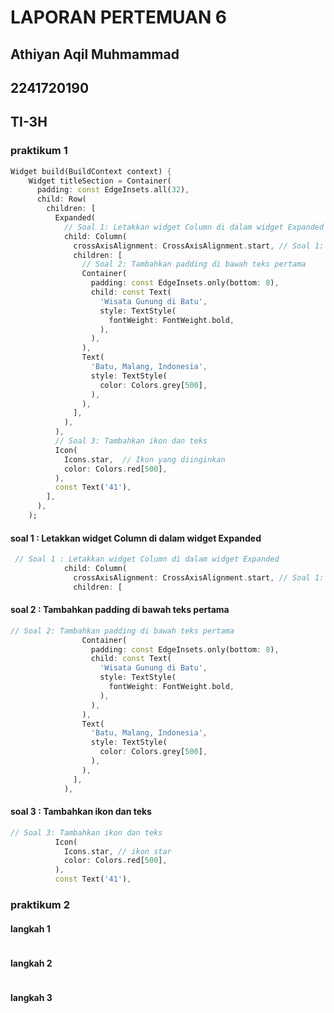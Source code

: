 
# LAPORAN PERTEMUAN 6

## Athiyan Aqil Muhmammad

## 2241720190

## TI-3H

### praktikum 1

``` dart
Widget build(BuildContext context) {
    Widget titleSection = Container(
      padding: const EdgeInsets.all(32),
      child: Row(
        children: [
          Expanded(
            // Soal 1: Letakkan widget Column di dalam widget Expanded
            child: Column(
              crossAxisAlignment: CrossAxisAlignment.start, // Soal 1: crossAxisAlignment ke start
              children: [
                // Soal 2: Tambahkan padding di bawah teks pertama
                Container(
                  padding: const EdgeInsets.only(bottom: 8),
                  child: const Text(
                    'Wisata Gunung di Batu',
                    style: TextStyle(
                      fontWeight: FontWeight.bold,
                    ),
                  ),
                ),
                Text(
                  'Batu, Malang, Indonesia',
                  style: TextStyle(
                    color: Colors.grey[500],
                  ),
                ),
              ],
            ),
          ),
          // Soal 3: Tambahkan ikon dan teks
          Icon(
            Icons.star,  // Ikon yang diinginkan
            color: Colors.red[500],
          ),
          const Text('41'),
        ],
      ),
    );
```

#### soal 1 : Letakkan widget Column di dalam widget Expanded

``` dart
 // Soal 1 : Letakkan widget Column di dalam widget Expanded
            child: Column(
              crossAxisAlignment: CrossAxisAlignment.start, // Soal 1: crossAxisAlignment ke start
              children: [
```

#### soal 2 : Tambahkan padding di bawah teks pertama

``` dart
// Soal 2: Tambahkan padding di bawah teks pertama
                Container(
                  padding: const EdgeInsets.only(bottom: 8),
                  child: const Text(
                    'Wisata Gunung di Batu',
                    style: TextStyle(
                      fontWeight: FontWeight.bold,
                    ),
                  ),
                ),
                Text(
                  'Batu, Malang, Indonesia',
                  style: TextStyle(
                    color: Colors.grey[500],
                  ),
                ),
              ],
            ),
```

#### soal 3 : Tambahkan ikon dan teks

``` dart
// Soal 3: Tambahkan ikon dan teks
          Icon(
            Icons.star, // ikon star
            color: Colors.red[500],
          ),
          const Text('41'),
```

### praktikum 2

#### langkah 1

``` dart

```

#### langkah 2

``` dart

```

#### langkah 3

``` dart

```